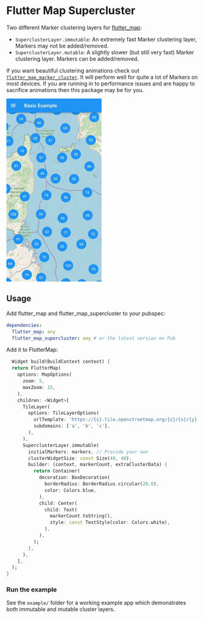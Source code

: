 # Flutter Map Supercluster

Two different Marker clustering layers for [flutter_map](https://github.com/fleaflet/flutter_map):

- `SuperclusterLayer.immutable`: An extremely fast Marker clustering layer, Markers may not be
  added/removed.
- `SuperclusterLayer.mutable`: A slightly slower (but still very fast) Marker clustering layer.
  Markers can be added/removed.

If you want beautiful clustering animations check out [`flutter_map_marker_cluster`](https://pub.dev/packages/flutter_map_marker_cluster). It will perform
well for quite a lot of Markers on most devices. If you are running in to performance issues and are
happy to sacrifice animations then this package may be for you.

![Example](https://github.com/rorystephenson/project_gifs/blob/master/flutter_map_supercluster/demo.gif)

## Usage

Add flutter_map and flutter_map_supercluster to your pubspec:

```yaml
dependencies:
  flutter_map: any
  flutter_map_supercluster: any # or the latest version on Pub
```

Add it to FlutterMap:

```dart
  Widget build(BuildContext context) {
  return FlutterMap(
    options: MapOptions(
      zoom: 5,
      maxZoom: 15,
    ),
    children: <Widget>[
      TileLayer(
        options: TileLayerOptions(
          urlTemplate: 'https://{s}.tile.openstreetmap.org/{z}/{x}/{y}.png',
          subdomains: ['a', 'b', 'c'],
        ),
      ),
      SuperclusterLayer.immutable(
        initialMarkers: markers, // Provide your own
        clusterWidgetSize: const Size(40, 40),
        builder: (context, markerCount, extraClusterData) {
          return Container(
            decoration: BoxDecoration(
              borderRadius: BorderRadius.circular(20.0),
              color: Colors.blue,
            ),
            child: Center(
              child: Text(
                markerCount.toString(),
                style: const TextStyle(color: Colors.white),
              ),
            ),
          );
        },
      ),
    ],
  );
}
```

### Run the example

See the `example/` folder for a working example app which demonstrates both immutable and mutable
cluster layers.
